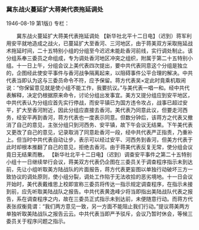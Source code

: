 ### 冀东战火蔓延扩大蒋美代表拖延调处

1946-08-19
第1版()
专栏：

　　冀东战火蔓延扩大蒋美代表拖延调处
    【新华社北平十二日电】（迟到）蒋军利用安平就地造成之战火，已蔓延扩大至香河、三河地区，由于蒋美双方采取拖延战术拖延时间，二十五特别小组的分组至今迟迟未能赴香河前线，实行调处制止。该分组系奉三委员之命组成，专为调处香河地区冲突之组织，附属于第二十五特别小组。十一日上午，分组会议上美代表四次提出，要中共代表同意这个分组是独立的，企图经此使安平事件与香河战争隔离起来，以阻碍事件公平合理的解决。中共代表当即认为这与三委员命令不符，应予保留。蒋方代表吴×定此时竟乘机取闹说：“你保留意见就是使小组不能工作，我要抗议。”与美代表一唱一和。经中共代表解释，决定仍根据原来命令，讨论分组出发事宜。美方又提分组应到安平地区，中共代表认为分组应首先实行停战，而安平镇已为国方违令攻占，战事已超过安平，扩大至香河附近，因此分组应直接去香河。美代表乃同意此议，但要走河西务，经安平再到香河，蒋方代表也一度表示同意。但数分钟后，该蒋方之代表又撤消了自己的意见，主张分组只到河西务、安平镇，故下午会议无结果。下午美代表又更改了自己的意见，记录取消了同意赴香河一段，经中共代表严正指责，乃重补上。但当时中共代表自动让步，表示可以经过安平、河西务到香河，但美方代表于此时却根本推翻了自己的意见，拒绝去香河。由于蒋美代表反复无常，使分组会议竟日无结果而散。
    【新华社北平十二日电】（迟到）调查安平事件之第二十五特别小组十一日继续举行会议，蒋美双方代表仍企图在三委员关于调查程序指示未到达前，先让小组听取美方陆战队的片面报告，蒋方代表更妄图以单独行动破坏三方一致协议的调处原则，使小组分裂，调处工作陷于无法收拾的恶劣境地。十一日会议开始时，美代表戴维思上校即宣称三委员将传达一指示规定调查程序，在指示未接到前，应先听取美陆战队之报告。中共代表黄逸峰少将当即指出美陆战队代表之报告，系在调查程序之内，故在三委员正式指示未到达前，未便随意行动。而蒋方代表张叔衡竟谓：“我们两方意见一致，另一方面不能阻止我们行动。”提议蒋美两方单独听取美陆战队之报告云云。中共代表当即严予驳斥，会议乃暂时休会，等候三委员关于程序问题之指示。
